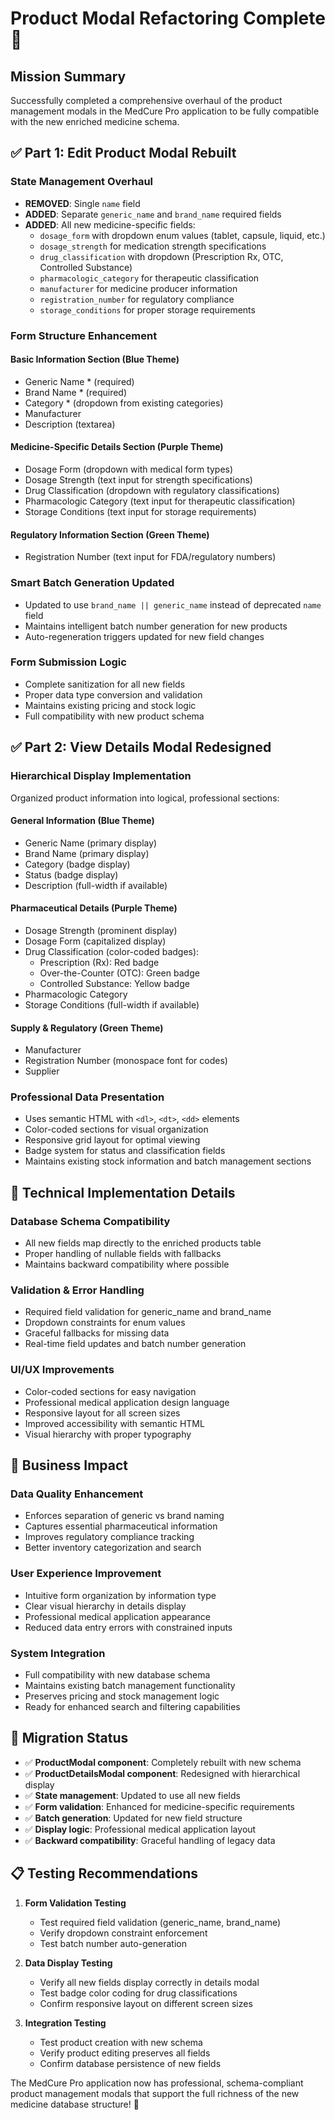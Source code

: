 # Product Modal Refactoring Complete 🚀

## Mission Summary
Successfully completed a comprehensive overhaul of the product management modals in the MedCure Pro application to be fully compatible with the new enriched medicine schema.

## ✅ Part 1: Edit Product Modal Rebuilt

### **State Management Overhaul**
- **REMOVED**: Single `name` field
- **ADDED**: Separate `generic_name` and `brand_name` required fields
- **ADDED**: All new medicine-specific fields:
  - `dosage_form` with dropdown enum values (tablet, capsule, liquid, etc.)
  - `dosage_strength` for medication strength specifications
  - `drug_classification` with dropdown (Prescription Rx, OTC, Controlled Substance)
  - `pharmacologic_category` for therapeutic classification
  - `manufacturer` for medicine producer information
  - `registration_number` for regulatory compliance
  - `storage_conditions` for proper storage requirements

### **Form Structure Enhancement**
#### **Basic Information Section** (Blue Theme)
- Generic Name * (required)
- Brand Name * (required) 
- Category * (dropdown from existing categories)
- Manufacturer
- Description (textarea)

#### **Medicine-Specific Details Section** (Purple Theme)
- Dosage Form (dropdown with medical form types)
- Dosage Strength (text input for strength specifications)
- Drug Classification (dropdown with regulatory classifications)
- Pharmacologic Category (text input for therapeutic classification)
- Storage Conditions (text input for storage requirements)

#### **Regulatory Information Section** (Green Theme)
- Registration Number (text input for FDA/regulatory numbers)

### **Smart Batch Generation Updated**
- Updated to use `brand_name || generic_name` instead of deprecated `name` field
- Maintains intelligent batch number generation for new products
- Auto-regeneration triggers updated for new field changes

### **Form Submission Logic**
- Complete sanitization for all new fields
- Proper data type conversion and validation
- Maintains existing pricing and stock logic
- Full compatibility with new product schema

## ✅ Part 2: View Details Modal Redesigned

### **Hierarchical Display Implementation**
Organized product information into logical, professional sections:

#### **General Information** (Blue Theme)
- Generic Name (primary display)
- Brand Name (primary display)
- Category (badge display)
- Status (badge display)
- Description (full-width if available)

#### **Pharmaceutical Details** (Purple Theme)
- Dosage Strength (prominent display)
- Dosage Form (capitalized display)
- Drug Classification (color-coded badges):
  - Prescription (Rx): Red badge
  - Over-the-Counter (OTC): Green badge
  - Controlled Substance: Yellow badge
- Pharmacologic Category
- Storage Conditions (full-width if available)

#### **Supply & Regulatory** (Green Theme)
- Manufacturer
- Registration Number (monospace font for codes)
- Supplier

### **Professional Data Presentation**
- Uses semantic HTML with `<dl>`, `<dt>`, `<dd>` elements
- Color-coded sections for visual organization
- Responsive grid layout for optimal viewing
- Badge system for status and classification fields
- Maintains existing stock information and batch management sections

## 🔧 Technical Implementation Details

### **Database Schema Compatibility**
- All new fields map directly to the enriched products table
- Proper handling of nullable fields with fallbacks
- Maintains backward compatibility where possible

### **Validation & Error Handling**
- Required field validation for generic_name and brand_name
- Dropdown constraints for enum values
- Graceful fallbacks for missing data
- Real-time field updates and batch number generation

### **UI/UX Improvements**
- Color-coded sections for easy navigation
- Professional medical application design language
- Responsive layout for all screen sizes
- Improved accessibility with semantic HTML
- Visual hierarchy with proper typography

## 🎯 Business Impact

### **Data Quality Enhancement**
- Enforces separation of generic vs brand naming
- Captures essential pharmaceutical information
- Improves regulatory compliance tracking
- Better inventory categorization and search

### **User Experience Improvement**
- Intuitive form organization by information type
- Clear visual hierarchy in details display
- Professional medical application appearance
- Reduced data entry errors with constrained inputs

### **System Integration**
- Full compatibility with new database schema
- Maintains existing batch management functionality
- Preserves pricing and stock management logic
- Ready for enhanced search and filtering capabilities

## 🚀 Migration Status

- ✅ **ProductModal component**: Completely rebuilt with new schema
- ✅ **ProductDetailsModal component**: Redesigned with hierarchical display
- ✅ **State management**: Updated to use all new fields
- ✅ **Form validation**: Enhanced for medicine-specific requirements
- ✅ **Batch generation**: Updated for new field structure
- ✅ **Display logic**: Professional medical application layout
- ✅ **Backward compatibility**: Graceful handling of legacy data

## 📋 Testing Recommendations

1. **Form Validation Testing**
   - Test required field validation (generic_name, brand_name)
   - Verify dropdown constraint enforcement
   - Test batch number auto-generation

2. **Data Display Testing**
   - Verify all new fields display correctly in details modal
   - Test badge color coding for drug classifications
   - Confirm responsive layout on different screen sizes

3. **Integration Testing**
   - Test product creation with new schema
   - Verify product editing preserves all fields
   - Confirm database persistence of new fields

The MedCure Pro application now has professional, schema-compliant product management modals that support the full richness of the new medicine database structure! 🎉
